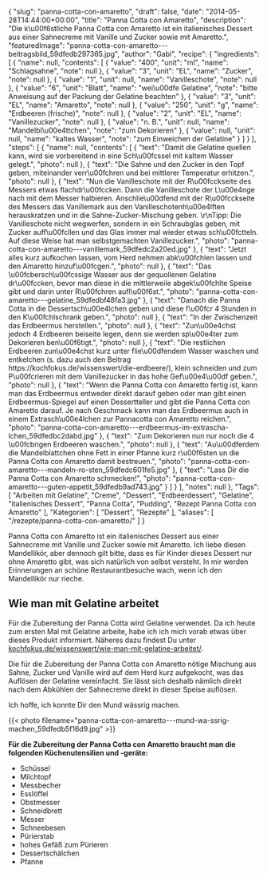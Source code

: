 {
    "slug": "panna-cotta-con-amaretto",
    "draft": false,
    "date": "2014-05-28T14:44:00+00:00",
    "title": "Panna Cotta con Amaretto",
    "description": "Die k\u00f6stliche Panna Cotta con Amaretto ist ein italienisches Dessert aus einer Sahnecreme mit Vanille und Zucker sowie mit Amaretto.",
    "featuredImage": "panna-cotta-con-amaretto---beitragsbild_59dfedb297365.jpg",
    "author": "Gabi",
    "recipe": {
        "ingredients": [
            {
                "name": null,
                "contents": [
                    {
                        "value": "400",
                        "unit": "ml",
                        "name": "Schlagsahne",
                        "note": null
                    },
                    {
                        "value": "3",
                        "unit": "EL",
                        "name": "Zucker",
                        "note": null
                    },
                    {
                        "value": "1",
                        "unit": null,
                        "name": "Vanilleschote",
                        "note": null
                    },
                    {
                        "value": "6",
                        "unit": "Blatt",
                        "name": "wei\u00dfe Gelatine",
                        "note": "bitte Anweisung auf der Packung der Gelatine beachten"
                    },
                    {
                        "value": "3",
                        "unit": "EL",
                        "name": "Amaretto",
                        "note": null
                    },
                    {
                        "value": "250",
                        "unit": "g",
                        "name": "Erdbeeren (frische)",
                        "note": null
                    },
                    {
                        "value": "2",
                        "unit": "EL",
                        "name": "Vanillezucker",
                        "note": null
                    },
                    {
                        "value": "n. B.",
                        "unit": null,
                        "name": "Mandelbl\u00e4ttchen",
                        "note": "zum Dekorieren"
                    },
                    {
                        "value": null,
                        "unit": null,
                        "name": "kaltes Wasser",
                        "note": "zum Einweichen der Gelatine"
                    }
                ]
            }
        ],
        "steps": [
            {
                "name": null,
                "contents": [
                    {
                        "text": "Damit die Gelatine quellen kann, wird sie vorbereitend in eine Sch\u00fcssel mit kaltem Wasser gelegt.",
                        "photo": null
                    },
                    {
                        "text": "Die Sahne und den Zucker in den Topf geben, miteinander verr\u00fchren und bei mittlerer Temperatur erhitzen.",
                        "photo": null
                    },
                    {
                        "text": "Nun die Vanilleschote mit der R\u00fcckseite des Messers etwas flachdr\u00fccken. Dann die Vanilleschote der L\u00e4nge nach mit dem Messer halbieren. Anschlie\u00dfend mit der R\u00fcckseite des Messers das Vanillemark aus den Vanilleschotenh\u00e4lften herauskratzen und in die Sahne-Zucker-Mischung geben. \r\nTipp: Die Vanilleschote nicht wegwerfen, sondern in ein Schraubglas geben, mit Zucker auff\u00fcllen und das Glas immer mal wieder etwas sch\u00fctteln. Auf diese Weise hat man selbstgemachten Vanillezucker.",
                        "photo": "panna-cotta-con-amaretto---vanillemark_59dfedc2a20ed.jpg"
                    },
                    {
                        "text": "Jetzt alles kurz aufkochen lassen,  vom Herd nehmen  abk\u00fchlen lassen und den Amaretto hinzuf\u00fcgen.",
                        "photo": null
                    },
                    {
                        "text": "Das \u00fcbersch\u00fcssige Wasser aus der gequollenen Gelatine dr\u00fccken, bevor man diese in die mittlerweile abgek\u00fchlte Speise gibt und darin unter R\u00fchren aufl\u00f6st.",
                        "photo": "panna-cotta-con-amaretto---gelatine_59dfedbf48fa3.jpg"
                    },
                    {
                        "text": "Danach die Panna Cotta in die Dessertsch\u00e4lchen geben und diese f\u00fcr 4 Stunden in den K\u00fchlschrank geben.",
                        "photo": null
                    },
                    {
                        "text": "In der Zwischenzeit das Erdbeermus herstellen.",
                        "photo": null
                    },
                    {
                        "text": "Zun\u00e4chst jedoch 4 Erdbeeren beiseite legen, denn sie werden sp\u00e4ter zum Dekorieren ben\u00f6tigt.",
                        "photo": null
                    },
                    {
                        "text": "Die restlichen Erdbeeren zun\u00e4chst kurz unter flie\u00dfendem Wasser waschen und entkelchen (s. dazu auch den Beitrag https:\/\/kochfokus.de\/wissenswert\/die-erdbeere\/), klein schneiden und zum P\u00fcrieren mit dem Vanillezucker in das hohe Gef\u00e4\u00df geben.",
                        "photo": null
                    },
                    {
                        "text": "Wenn die Panna Cotta con Amaretto fertig ist, kann man das Erdbeermus entweder direkt darauf geben oder man gibt einen Erdbeermus-Spiegel auf einen Dessertteller und gibt die Panna  Cotta con Amaretto darauf. Je nach Geschmack kann man das Erdbeermus auch in einem Extrasch\u00e4lchen zur Pannacotta con Amaretto reichen.",
                        "photo": "panna-cotta-con-amaretto---erdbeermus-im-extrascha-lchen_59dfedbc2dabd.jpg"
                    },
                    {
                        "text": "Zum Dekorieren nun nur noch die 4 \u00fcbrigen Erdbeeren waschen.",
                        "photo": null
                    },
                    {
                        "text": "Au\u00dferdem die Mandelblattchen ohne Fett in einer Pfanne kurz r\u00f6sten un die Panna Cotta con Amaretto damit bestreuen.",
                        "photo": "panna-cotta-con-amaretto---mandeln-ro-sten_59dfedc601fe5.jpg"
                    },
                    {
                        "text": "Lass Dir die Panna Cotta con Amaretto schmecken!",
                        "photo": "panna-cotta-con-amaretto---guten-appetit_59dfedb9ad743.jpg"
                    }
                ]
            }
        ],
        "notes": null
    },
    "Tags": [
        "Arbeiten mit Gelatine",
        "Creme",
        "Dessert",
        "Erdbeerdessert",
        "Gelatine",
        "italienisches Dessert",
        "Panna Cotta",
        "Pudding",
        "Rezept Panna Cotta con Amaretto"
    ],
    "Kategorien": [
        "Dessert",
        "Rezepte"
    ],
    "aliases": [
        "\/rezepte\/panna-cotta-con-amaretto\/"
    ]
}

Panna Cotta con Amaretto ist ein italienisches Dessert aus einer Sahnecreme mit Vanille und Zucker sowie mit Amaretto. Ich liebe diesen Mandellikör, aber dennoch gilt bitte, dass es für Kinder dieses Dessert nur ohne Amaretto gibt, was sich natürlich von selbst versteht. In mir werden Erinnerungen an schöne Restaurantbesuche wach, wenn ich den Mandellikör nur rieche.

## Wie man mit Gelatine arbeitet

Für die Zubereitung der Panna Cotta wird Gelatine verwendet. Da ich heute zum ersten Mal mit Gelatine arbeite, habe ich ich mich vorab etwas über dieses Produkt informiert. Näheres dazu findest Du unter [kochfokus.de/wissenswert/wie-man-mit-gelatine-arbeitet/][1].

Die für die Zubereitung der Panna Cotta con Amaretto nötige Mischung aus Sahne, Zucker und Vanille wird auf dem Herd kurz aufgekocht, was das Auflösen der Gelatine vereinfacht. Sie lässt sich deshalb nämlich direkt nach dem Abkühlen der Sahnecreme direkt in dieser Speise auflösen.

Ich hoffe, ich konnte Dir den Mund wässrig machen.

{{< photo filename="panna-cotta-con-amaretto---mund-wa-ssrig-machen_59dfedb5f16d9.jpg" >}}

**Für die Zubereitung der Panna Cotta con Amaretto braucht man die folgenden Küchenutensilien und -geräte:**

 * Schüssel
 * Milchtopf
 * Messbecher
 * Esslöffel
 * Obstmesser
 * Schneidbrett
 * Messer
 * Schneebesen
 * Pürierstab
 * hohes Gefäß zum Pürieren
 * Dessertschälchen
 * Pfanne

 [1]: https://kochfokus.de/wissenswert/wie-man-mit-gelatine-arbeitet/ "Wie man mit Gelatine arbeitet"